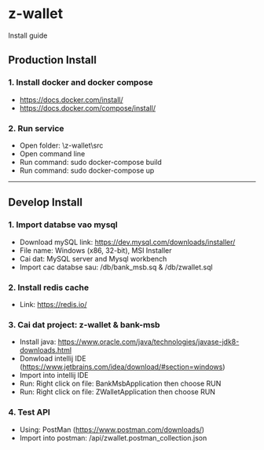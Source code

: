 # z-wallet
Install guide

## Production Install
### 1. Install docker and docker compose
- https://docs.docker.com/install/
- https://docs.docker.com/compose/install/

### 2. Run service
- Open folder: \z-wallet\src
- Open command line
- Run command: sudo docker-compose build
- Run command: sudo docker-compose up
_________________________________________________________________
## Develop Install
### 1. Import databse vao mysql
- Download mySQL link: https://dev.mysql.com/downloads/installer/
- File name: Windows (x86, 32-bit), MSI Installer
- Cai dat: MySQL server and Mysql workbench
- Import cac databse sau: /db/bank_msb.sq & /db/zwallet.sql

### 2. Install redis cache
- Link: https://redis.io/

### 3. Cai dat project: z-wallet & bank-msb
- Install java: https://www.oracle.com/java/technologies/javase-jdk8-downloads.html
- Donwload intellij IDE (https://www.jetbrains.com/idea/download/#section=windows)
- Import into intellij IDE
- Run: Right click on file: BankMsbApplication then choose RUN
- Run: Right click on file: ZWalletApplication then choose RUN

### 4. Test API
- Using: PostMan (https://www.postman.com/downloads/)
- Import into postman: /api/zwallet.postman_collection.json